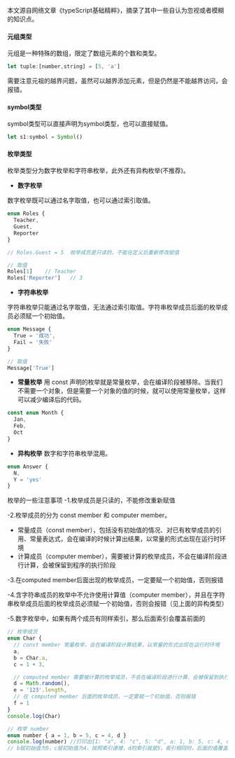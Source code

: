 本文源自网络文章《typeScript基础精粹》，摘录了其中一些自认为忽视或者模糊的知识点。

#### 元组类型

元组是一种特殊的数组，限定了数组元素的个数和类型。
```javascript
let tuple:[number,string] = [5, 'a']
```
需要注意元祖的越界问题，虽然可以越界添加元素，但是仍然是不能越界访问，会报错。

#### symbol类型
symbol类型可以直接声明为symbol类型，也可以直接赋值。
```javascript
let s1:symbol = Symbol()
```

#### 枚举类型

枚举类型分为数字枚举和字符串枚举，此外还有异构枚举(不推荐)。

- **数字枚举**

数字枚举既可以通过名字取值，也可以通过索引取值。
```javascript
enum Roles {
  Teacher,
  Guest,
  Reporter
}

// Roles.Guest = 5  枚举成员是只读的，不能在定义后重新修改赋值

// 取值
Roles[1]    // Teacher
Roles['Reporter']   // 3
```

- **字符串枚举**

字符串枚举只能通过名字取值，无法通过索引取值。字符串枚举成员后面的枚举成员必须赋一个初始值。
```javascript
enum Message {
  True = '成功',
  Fail = '失败'
}

// 取值
Message['True']
```

- **常量枚举**
用 const 声明的枚举就是常量枚举，会在编译阶段被移除。当我们不需要一个对象，但是需要一个对象的值的时候，就可以使用常量枚举，这样可以减少编译后的代码。
```javascript
const enum Month {
  Jan,
  Feb,
  Oct
}
```

- **异构枚举**
数字和字符串枚举混用。
```javascript
enum Answer {
  N,
  Y = 'yes'
}
```

枚举的一些注意事项
-1.枚举成员是只读的，不能修改重新赋值

-2.枚举成员的分为 const member 和 computer member。
  - 常量成员（const member），包括没有初始值的情况、对已有枚举成员的引用、常量表达式，会在编译的时候计算出结果，以常量的形式出现在运行时环境
  - 计算成员（computer member），需要被计算的枚举成员，不会在编译阶段进行计算，会被保留到程序的执行阶段

-3.在computed member后面出现的枚举成员，一定要赋一个初始值，否则报错

-4.含字符串成员的枚举中不允许使用计算值（computer member），并且在字符串枚举成员后面的枚举成员必须赋一个初始值，否则会报错（见上面的异构类型）

-5.数字枚举中，如果有两个成员有同样索引，那么后面索引会覆盖前面的
```javascript
// 枚举成员
enum Char {
  // const member 常量枚举，会在编译阶段计算结果，以常量的形式出现在运行时环境
  a,
  b = Char.a,
  c = 1 + 3,

  // computed member 需要被计算的枚举成员，不会在编译阶段进行计算，会被保留到执行阶段
  d = Math.random(),
  e = '123'.length,
  // 在 computed member 后面的枚举成员，一定要赋一个初始值，否则报错
  f = 1
}
console.log(Char)

// 枚举 number
enum number { a = 1, b = 5, c = 4, d }
console.log(number) //打印出{1: "a", 4: "c", 5: "d", a: 1, b: 5, c: 4, d: 5}
// b赋初始值为5，c赋初始值为4，按照索引递增，d的索引就是5，索引相同时，后面的值覆盖前面的，所以5对应的 value 就是d
```







